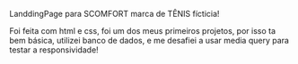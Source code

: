 LanddingPage para SCOMFORT marca de TÊNIS fícticia!


Foi feita com html e css, foi um dos meus primeiros projetos, por isso ta bem básica, utilizei banco de dados, e me desafiei a usar media query para testar a responsividade!
